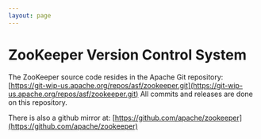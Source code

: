 ```yaml
---
layout: page
---
```

# ZooKeeper Version Control System

The ZooKeeper source code resides in the Apache Git repository:
[https://git-wip-us.apache.org/repos/asf/zookeeper.git](https://git-wip-us.apache.org/repos/asf/zookeeper.git)
All commits and releases are done on this repository.

There is also a github mirror at:
[https://github.com/apache/zookeeper](https://github.com/apache/zookeeper)
